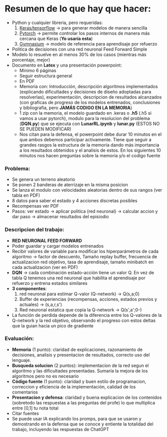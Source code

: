 # Resumen de lo que hay que hacer:

- Python y cualquier libreria, pero requeridas: 
	1. [Keras/tensorflow](https://keras.io) -> para generar modelos de manera sencilla
	2. [Pytorch](https://pytorch.org) -> permite controlar los pasos internos de manera más cercana que Keras (**Yo usaría esta**)
	3. [Gymnasium](https://gymnasium.farama.org/index.html) -> modelo de referencia para aprendisaje por refuerzo
- Politica de decisiones con una red neuronal Feed Forward Simple
- Modelo lo resuelve en al menos 30% de los casos (mientras más porcentaje, mejor)
- Documento en **Latex** y una presentación powerpoint:
	- Minimo 6 páginas
	- Seguir estructura general
	- En PDF
	- Memoria con: Introducción, descripción algoritmos implementados (explicando dificultades y decisiones de diseño adoptadas para resolverlas), experimentación, descripcion de resultados alcanzados (con graficas de progreso de los modelos entrenados, conclusiones y bibliografia, pero **JAMÁS CODIGO EN LA MEMORIA**)
	- 1 zip con la memoria, el modelo guardado en .keras o **.h5** (.h5 si vamos a usar pytorch), modulo para la resolucion del problema (**DQN.py**) que se ejecuta con **LunarRL.ipynb** y **lunar.py** (ESTOS NO SE PUEDEN MODIFICAR)
	- Nos citan para la defensa, el powerpoint debe durar 10 minutos en el que ambos debemos participar activamente. Tiene que seguir a grandes rasgos la estructura de la memoria dando más importancia a los resultados obtenidos y el analisis de estos. En los siguientes 10 minutos nos hacen preguntas sobre la memoria y/o el codigo fuente

### Problema:

- Se genera un terreno aleatorio
- Se ponen 2 banderas de aterrizaje en la misma posicion
- Se lanza el modulo con velocidades aleatorias dentro de sus rangos (ver tabla en PDF)
- 8 datos para saber el estado y 4 acciones discretas posibles
- Recompensas ver PDF
- Pasos: ver estado -> aplicar politica (red neuronal) -> calcular accion y dar paso -> almacenar resultados del episiodio


### Descripcion del trabajo:
- **RED NEURONAL FEED FORWARD**
- Poder guardar y cargar modelos entrenados
- Recibir valores de variable para modificar los hiperparámetros de cada algoritmo -> factor de descuento, Tamaño replay buffer, frecuencia de actualizacion red objetivo, tasa de aprendisaje, tamaño minibatch en cada actualizacion (ver en PDF)
- **DQN** -> cada combinación estado-acción tiene un valor Q. En vez de tabla Q tenemos una red neuronal que habilita el aprendisaje por refuerzo y entrena estados similares
- **3 componentes**: 
	1. red neuronal para estimar Q-valor (Q-network) -> Q(s,a;0)
	2. Buffer de experiencias (recompensas, acciones, estados previos y actuales) -> (s,a,r,s')
	3. Red neuronal estatica que copia la Q-network -> Q(s',a';0-)
- La función de perdida depende de la diferencia entre los Q-valores de la Q-network y la red objetivo, observando el progreso con estos deltas que la guian hacia un pico de gradiente


### Evaluación:
- **Memoria** (1 punto): claridad de explicaciones, razonamiento de decisiones, analisis y presentacion de resultados, correcto uso del lenguaje.
- **Busqueda solucion** (2 puntos): implementacion de la red segun el algoritmo y las dificultades presentadas. Sumaría la mejora de los algoritmos pero no es necesario
- **Código fuente** (1 punto): claridad y buen estilo de programacion, correccion y eficiencia de la implementación, calidad de los comentarios
- **Presentacion y defensa**: claridad y buena explicacion de los contenidos (sobretodo las respuestas a las preguntas del profe) lo que multiplica entre [0,1] tu nota total
- Citar fuentes 
- Se puede usar IA explicando los promps, para que se usaron y demostrando en la defensa que se conoce y entiente la totalidad del trabajo, incluyendo las respuestas de ChatGPT



